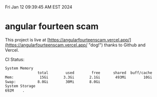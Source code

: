 Fri Jan 12 09:39:45 AM EST 2024

# angular fourteen scam


This project is live at [https://angularfourteenscam.vercel.app/](https://angularfourteenscam.vercel.app/ "dog!") thanks to Github and Vercel.

CI Status: 

```bash
System Memory
               total        used        free      shared  buff/cache   available
Mem:            15Gi       3.3Gi       2.1Gi       493Mi        10Gi        11Gi
Swap:          8.0Gi        30Mi       8.0Gi
System Storage
692M	.
```
```bash
